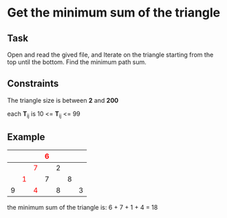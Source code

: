 # Get the minimum sum of the triangle

## Task

Open and read the gived file, and
Iterate on the triangle starting from the top until the bottom. Find the minimum path sum.

## Constraints

The triangle size is between **2** and **200**

each **T**<sub>ij</sub> is 10 <= **T**<sub>ij</sub> <= 99

## Example

|     |                                  |                                  | <span style="color:red">6</span> |     |     |     |
| :-: | :------------------------------: | :------------------------------: | :------------------------------: | :-: | :-: | --- |
|     |                                  | <span style="color:red">7</span> |                                  |  2  |     |     |
|     | <span style="color:red">1</span> |                                  |                7                 |     |  8  |     |
|  9  |                                  | <span style="color:red">4</span> |                                  |  8  |     | 3   |

the minimum sum of the triangle is: 6 + 7 + 1 + 4 = 18

